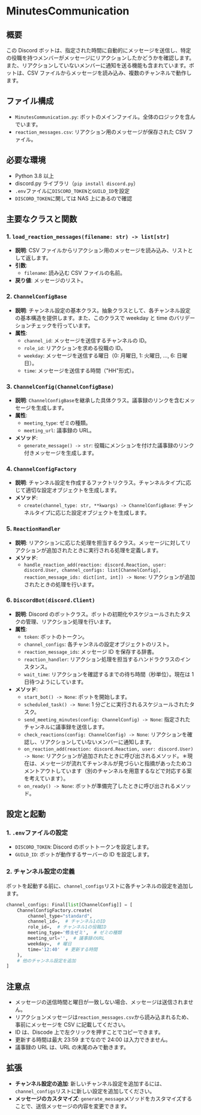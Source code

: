 # MinutesCommunication

## 概要

この Discord ボットは、指定された時間に自動的にメッセージを送信し、特定の役職を持つメンバーがメッセージにリアクションしたかどうかを確認します。また、リアクションしていないメンバーに通知を送る機能も含まれています。ボットは、CSV ファイルからメッセージを読み込み、複数のチャンネルで動作します。

## ファイル構成

- `MinutesCommunication.py`: ボットのメインファイル。全体のロジックを含んでいます。
- `reaction_messages.csv`: リアクション用のメッセージが保存された CSV ファイル。

## 必要な環境

- Python 3.8 以上
- discord.py ライブラリ（`pip install discord.py`）
- `.env`ファイルに`DISCORD_TOKEN`と`GUILD_ID`を設定
- `DISCORD_TOKEN`に関しては NAS 上にあるので確認

## 主要なクラスと関数

### 1. `load_reaction_messages(filename: str) -> list[str]`

- **説明**: CSV ファイルからリアクション用のメッセージを読み込み、リストとして返します。
- **引数**:
  - `filename`: 読み込む CSV ファイルの名前。
- **戻り値**: メッセージのリスト。

### 2. `ChannelConfigBase`

- **説明**: チャンネル設定の基本クラス。抽象クラスとして、各チャンネル設定の基本構造を提供します。また、このクラスで weekday と time のバリデーションチェックを行っています。
- **属性**:
  - `channel_id`: メッセージを送信するチャンネルの ID。
  - `role_id`: リアクションを求める役職の ID。
  - `weekday`: メッセージを送信する曜日（0: 月曜日, 1: 火曜日, ..., 6: 日曜日）。
  - `time`: メッセージを送信する時間（"HH"形式）。

### 3. `ChannelConfig(ChannelConfigBase)`

- **説明**: `ChannelConfigBase`を継承した具体クラス。議事録のリンクを含むメッセージを生成します。
- **属性**:
  - `meeting_type`: ゼミの種類。
  - `meeting_url`: 議事録の URL。
- **メソッド**:
  - `generate_message() -> str`: 役職にメンションを付けた議事録のリンク付きメッセージを生成します。

### 4. `ChannelConfigFactory`

- **説明**: チャンネル設定を作成するファクトリクラス。チャンネルタイプに応じて適切な設定オブジェクトを生成します。
- **メソッド**:
  - `create(channel_type: str, **kwargs) -> ChannelConfigBase`: チャンネルタイプに応じた設定オブジェクトを生成します。

### 5. `ReactionHandler`

- **説明**: リアクションに応じた処理を担当するクラス。メッセージに対してリアクションが追加されたときに実行される処理を定義します。
- **メソッド**:
  - `handle_reaction_add(reaction: discord.Reaction, user: discord.User, channel_configs: list[ChannelConfig], reaction_message_ids: dict[int, int]) -> None`: リアクションが追加されたときの処理を行います。

### 6. `DiscordBot(discord.Client)`

- **説明**: Discord のボットクラス。ボットの初期化やスケジュールされたタスクの管理、リアクション処理を行います。
- **属性**:
  - `token`: ボットのトークン。
  - `channel_configs`: 各チャンネルの設定オブジェクトのリスト。
  - `reaction_message_ids`: メッセージ ID を保存する辞書。
  - `reaction_handler`: リアクション処理を担当するハンドラクラスのインスタンス。
  - `wait_time`: リアクションを確認するまでの待ち時間（秒単位）。現在は 1 日待つようにしています。
- **メソッド**:
  - `start_bot() -> None`: ボットを開始します。
  - `scheduled_task() -> None`: 1 分ごとに実行されるスケジュールされたタスク。
  - `send_meeting_minutes(config: ChannelConfig) -> None`: 指定されたチャンネルに議事録を送信します。
  - `check_reactions(config: ChannelConfig) -> None`: リアクションを確認し、リアクションしていないメンバーに通知します。
  - `on_reaction_add(reaction: discord.Reaction, user: discord.User) -> None`: リアクションが追加されたときに呼び出されるメソッド。＊現在は、メッセージが流れてチャンネルが見づらいと指摘があったためコメントアウトしています（別のチャンネルを用意するなどで対応する案を考えています）。
  - `on_ready() -> None`: ボットが準備完了したときに呼び出されるメソッド。

## 設定と起動

### 1. `.env`ファイルの設定

- `DISCORD_TOKEN`: Discord のボットトークンを設定します。
- `GUILD_ID`: ボットが動作するサーバーの ID を設定します。

### 2. チャンネル設定の定義

ボットを起動する前に、`channel_configs`リストに各チャンネルの設定を追加します。

```python
channel_configs: Final[list[ChannelConfig]] = [
    ChannelConfigFactory.create(
        channel_type="standard",
        channel_id=,  # チャンネル1のID
        role_id=,  # チャンネル1の役職ID
        meeting_type='修士ゼミ',  # ゼミの種類
        meeting_url='',  # 議事録のURL
        weekday=,  # 曜日
        time='12:40'  # 更新する時間
    ),
    # 他のチャンネル設定を追加
]
```

## 注意点

- メッセージの送信時間と曜日が一致しない場合、メッセージは送信されません。
- リアクションメッセージは`reaction_messages.csv`から読み込まれるため、事前にメッセージを CSV に記載してください。
- ID は、Discode 上で左クリックを押すことでコピーできます。
- 更新する時間は最大 23:59 までなので 24:00 は入力できません。
- 議事録の URL は、URL の末尾のみで動きます。

## 拡張
 
- **チャンネル設定の追加**: 新しいチャンネル設定を追加するには、`channel_configs`リストに新しい設定を追加してください。
- **メッセージのカスタマイズ**: `generate_message`メソッドをカスタマイズすることで、送信メッセージの内容を変更できます。
